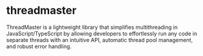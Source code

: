 # threadmaster
ThreadMaster is a lightweight library that simplifies multithreading in JavaScript/TypeScript by allowing developers to effortlessly run any code in separate threads with an intuitive API, automatic thread pool management, and robust error handling.
